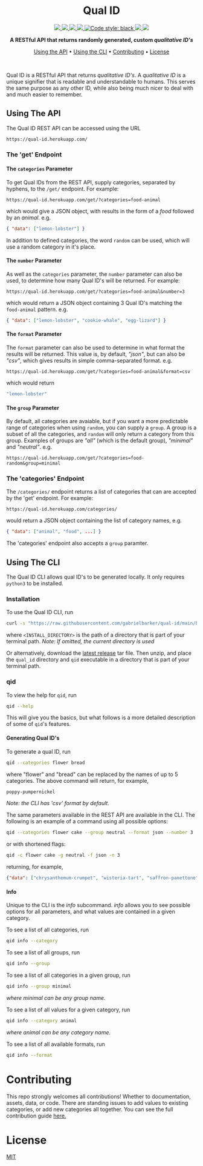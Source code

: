 <div align="center">
<h1>Qual ID</h1>
  <a href="https://travis-ci.com/gabrielbarker/qual-id">
    <img src="https://travis-ci.com/gabrielbarker/qual-id.svg?branch=main"/>
  </a>
  <a href="https://codecov.io/gh/gabrielbarker/qual-id">
    <img src="https://codecov.io/gh/gabrielbarker/qual-id/branch/main/graph/badge.svg"/>
  </a>
  <a href="https://qual-id.herokuapp.com">
    <img src="http://heroku-shields.herokuapp.com/qual-id"/>
  </a>
  <a href="https://qual-id.herokuapp.com/get/?categories=fruit-geography">
    <img src="https://img.shields.io/endpoint?url=https%3A%2F%2Fqual-id.herokuapp.com%2Fbadge-endpoint%2F"/>
  </a>
  <a href="https://github.com/psf/black">
    <img alt="Code style: black" src="https://img.shields.io/badge/code%20style-black-000000.svg" />
  </a>
  <a href="https://hacktoberfest.digitalocean.com/">
    <img src="https://img.shields.io/badge/Hacktoberfest-2020-blueviolet" />
  </a>
  <a href="https://opensource.org/licenses/MIT">
    <img src="https://img.shields.io/badge/license-MIT-blue.svg" />
  </a>

<b>A RESTful API that returns randomly generated, custom _qualitative ID's_</b>

<a href="#using-the-api">Using the API</a> •
<a href="#using-the-cli">Using the CLI</a> •
<a href="#contributing">Contributing</a> •
<a href="#license">License</a>

</div>
<br>

Qual ID is a RESTful API that returns _qualitative ID's_. A _qualitative ID_ is a unique signifier that is readable and understandable to humans. This serves the same purpose as any other ID, while also being much nicer to deal with and much easier to remember.

## Using The API

The Qual ID REST API can be accessed using the URL

```
https://qual-id.herokuapp.com/
```

### The 'get' Endpoint

#### **The `categories` Parameter**

To get Qual IDs from the REST API, supply categories, separated by hyphens, to the `/get/` endpoint. For example:

```
https://qual-id.herokuapp.com/get/?categories=food-animal
```

which would give a JSON object, with results in the form of a _food_ followed by an _animal_. e.g.

```json
{ "data": ["lemon-lobster"] }
```
In addition to defined categories, the word `random` can be used, which will use a random category in it's place.

#### **The `number` Parameter**

As well as the `categories` parameter, the `number` parameter can also be used, to determine how many Qual ID's will be returned. For example:

```
https://qual-id.herokuapp.com/get/?categories=food-animal&number=3
```

which would return a JSON object containing 3 Qual ID's matching the `food-animal` pattern. e.g.


```json
{ "data": ["lemon-lobster", "cookie-whale", "egg-lizard"] }
```

#### **The `format` Parameter**

The `format` parameter can also be used to determine in what format the results will be returned. This value is, by default, _"json"_, but can also be _"csv"_, which gives results in simple comma-separated format. e.g.

```
https://qual-id.herokuapp.com/get/?categories=food-animal&format=csv
```
which would return

```js
"lemon-lobster"
```

#### **The `group` Parameter**

By default, all categories are avaiable, but if you want a more predictable range of categories when using `random`, you can supply a `group`. A group is a subset of all the categories, and `random` will only return a category from this group. Examples of groups are _"all"_ (which is the default group), _"minimal"_ and _"neutral"_. e.g.

```
https://qual-id.herokuapp.com/get/?categories=food-random&group=minimal
```

### The 'categories' Endpoint

The `/categories/` endpoint returns a list of categories that can are accepted by the 'get' endpoint. For example:

```
https://qual-id.herokuapp.com/categories/
```

would return a JSON object containing the list of category names, e.g.

```json
{ "data": ["animal", "food", ...] }
```

The 'categories' endpoint also accepts a `group` paramter.

## Using The CLI

The Qual ID CLI allows qual ID's to be generated locally. It only requires `python3` to be installed.

### Installation

To use the Qual ID CLI, run
```bash
curl -s "https://raw.githubusercontent.com/gabrielbarker/qual-id/main/bin/install.sh"|sh -s <INSTALL_DIRECTORY>
```
where `<INSTALL_DIRECTORY>` is the path of a directory that is part of your terminal path. _Note: If omitted, the current directory is used_

Or alternatively, download the [latest release](https://github.com/gabrielbarker/qual-id/releases/latest) tar file. Then unzip, and place the `qual_id` directory and `qid` executable in a directory that is part of your terminal path.

### qid

To view the help for `qid`, run

```bash
qid --help
```

This will give you the basics, but what follows is a more detailed description of some of `qid`'s features.

#### **Generating Qual ID's**

To generate a qual ID, run

```bash
qid --categories flower bread
```

where "flower" and "bread" can be replaced by the names of up to 5 categories. The above command will return, for example,

```bash
poppy-pumpernickel
```
_Note: the CLI has 'csv' format by default._

The same parameters available in the REST API are available in the CLI. The following is an example of a command using all possible options:

```bash
qid --categories flower cake --group neutral --format json --number 3
```

or with shortened flags:

```bash
qid -c flower cake -g neutral -f json -n 3
```
returning, for example,

```json
{"data": ["chrysanthemum-crumpet", "wisteria-tart", "saffron-panettone"]}
```

#### **Info**

Unique to the CLI is the _info_ subcommand. _info_ allows you to see possible options for all parameters, and what values are contained in a given category.

To see a list of all categories, run 

```bash
qid info --category
```

To see a list of all groups, run 

```bash
qid info --group
```

To see a list of all categories in a given group, run 

```bash
qid info --group minimal
```
_where minimal can be any group name._

To see a list of all values for a given category, run 

```bash
qid info --category animal
```
_where animal can be any category name._

To see a list of all available formats, run 

```bash
qid info --format
```


# Contributing

This repo strongly welcomes all contributions! Whether to documentation, assets, data, or code. There are standing issues to add values to existing categories, or add new categories all together. You can see the full contribution guide [here.](./CONTRIBUTING.md)

# License

[MIT](./LICENSE)
